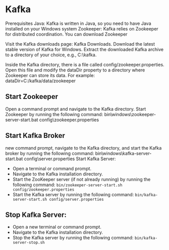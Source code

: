 # Kafka

Prerequisites
Java: Kafka is written in Java, so you need to have Java installed on your Windows system
Zookeeper: Kafka relies on Zookeeper for distributed coordination. You can download Zookeeper

Visit the Kafka downloads page: Kafka Downloads. Download the latest stable version of Kafka for Windows.
Extract the downloaded Kafka archive to a directory of your choice, e.g., C:\kafka.

Inside the Kafka directory, there is a file called config/zookeeper.properties. Open this file and modify the dataDir property to a directory where Zookeeper can store its data.
For example: dataDir=C:/kafka/data/zookeeper

## Start Zookeeper
Open a command prompt and navigate to the Kafka directory. Start Zookeeper by running the following command:
bin\windows\zookeeper-server-start.bat config\zookeeper.properties

## Start Kafka Broker
new command prompt, navigate to the Kafka directory, and start the Kafka broker by running the following command:
bin\windows\kafka-server-start.bat config\server.properties
Start Kafka Server:
   - Open a terminal or command prompt.
   - Navigate to the Kafka installation directory.
   - Start the ZooKeeper server (if not already running) by running the following command: `bin/zookeeper-server-start.sh config/zookeeper.properties`
   - Start the Kafka server by running the following command: `bin/kafka-server-start.sh config/server.properties`
   
## Stop Kafka Server:
   - Open a new terminal or command prompt.
   - Navigate to the Kafka installation directory.
   - Stop the Kafka server by running the following command: `bin/kafka-server-stop.sh`


